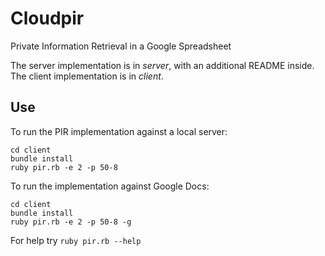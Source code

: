 Cloudpir
========

Private Information Retrieval in a Google Spreadsheet

The server implementation is in *server*, with an additional
README inside. The client implementation is in *client*.

Use
----
To run the PIR implementation against a local server:

```
cd client
bundle install
ruby pir.rb -e 2 -p 50-8
```

To run the implementation against Google Docs:

```
cd client
bundle install
ruby pir.rb -e 2 -p 50-8 -g
```

For help try `ruby pir.rb --help`
